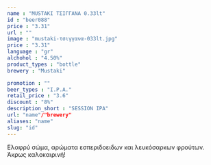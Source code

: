 ```yaml
---
name : "MUSTAKI ΤΣΙΓΓΑΝΑ 0.33lt"
id : "beer088"
price : "3.31"
url : ""
image : "mustaki-τσιγγανα-033lt.jpg"
price : "3.31"
language : "gr"
alchohol : "4.50%"
product_types : "bottle"
brewery : "Mustaki"

promotion : ""
beer_types : "I.P.A."
retail_price : "3.6"
discount : "8%"
description_short : "SESSION IPA"
url: "name"/"brewery"
aliases: "name"
slug: "id"
---
```


Ελαφρύ σώμα, αρώματα εσπεριδοειδων και λευκόσαρκων φρούτων. Άκρως καλοκαιρινή!